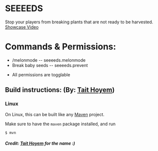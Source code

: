 # SEEEEDS
 Stop your players from breaking plants that are not ready to be harvested.
[Showcase Video](http://www.youtube.com/watch?v=utuRjTMZ8tE)

# Commands & Permissions:
- /melonmode -- seeeeds.melonmode
- Break baby seeds -- seeeeds.prevent

+ All permissions are togglable 

## Build instructions: (By: [Tait Hoyem](github.com/TTWNO))

### Linux

On Linux, this can be built like any [Maven](https://maven.apache.org/) project.

Make sure to have the `maven` package installed, and run

```
$ mvn
```

##### Credit: [Tait Hoyem](github.com/TTWNO) for the name :)
